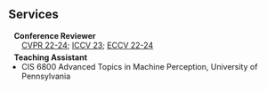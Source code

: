 ## Services

<h4 style="margin:0 10px 0;">Conference Reviewer</h4>

<ul style="margin:0 0 5px;">
  <a href="http://cvpr2023.thecvf.com/"><autocolor>CVPR 22-24</autocolor></a>; 
  <a href="http://iccv2023.thecvf.com/"><autocolor>ICCV 23</autocolor></a>; 
  <a href="https://eccv2022.ecva.net/"><autocolor>ECCV 22-24</autocolor></a>
</ul>

<h4 style="margin:0 10px 0;">Teaching Assistant</h4>

<ul style="margin:0 0 5px;">
  <li>CIS 6800 Advanced Topics in Machine Perception, University of Pennsylvania</li>
</ul>
<br>
